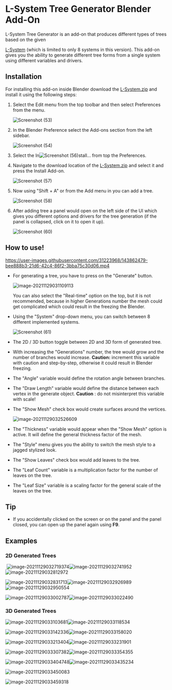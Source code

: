 # L-System Tree Generator Blender Add-On
L-System Tree Generator is an add-on that produces different types of trees based on the given 

[L-System](https://en.wikipedia.org/wiki/L-system) (which is limited to only 8 systems in this version). This add-on gives you the ability to generate different tree forms from a single system using different variables and drivers.



## Installation

For installing this add-on inside Blender download the [L-System.zip](https://github.com/smaooo/L-System/raw/main/L-System.zip) and install it using the following steps:

1. Select the Edit menu from the top toolbar and then select Preferences from the menu.

   ![Screenshot (53)](https://github.com/smaooo/L-System/blob/main/imgs/Screenshot%20(53).png)

2. In the Blender Preference select the Add-ons section from the left sidebar. 

   ![Screenshot (54)](https://github.com/smaooo/L-System/blob/main/imgs/Screenshot%20(54).png)

3. Select the In![Screenshot (56)](https://github.com/smaooo/L-System/blob/main/imgs/Screenshot%20(56).png)stall... from top the Preferences.

4. Navigate to the download location of the [L-System.zip](https://github.com/smaooo/L-System/blob/main/L-System.zip) and select it and press the Install Add-on.

   ![Screenshot (57)](https://github.com/smaooo/L-System/blob/main/imgs/Screenshot%20(57).png)

5. Now using "Shift + A" or from the Add menu in you can add a tree.

   ![Screenshot (58)](https://github.com/smaooo/L-System/blob/main/imgs/Screenshot%20(58).png)

6. After adding tree a panel would open on the left side of the UI which gives you different options and drivers for the tree generation (if the panel is collapsed, click on it to open it up).

   ![Screenshot (60)](https://github.com/smaooo/L-System/blob/main/imgs/Screenshot%20(60).png)



## How to use!



https://user-images.githubusercontent.com/31223968/143862479-bee888b3-21d6-42c4-86f2-3bba75c30d06.mp4



- For generating a tree, you have to press on the "Generate" button.

  ![image-20211129031109113](https://github.com/smaooo/L-System/blob/main/imgs/image-20211129031109113.png)

  You can also select the "Real-time" option on the top, but it is not recommended, because in higher Generations number the mesh could get complicated which could result in the freezing the Blender.

- Using the "System" drop-down menu, you can switch between 8 different implemented systems.

  ![Screenshot (61)](https://github.com/smaooo/L-System/blob/main/imgs/Screenshot%20(61).png)

- The 2D / 3D button toggle between 2D and 3D form of generated tree.

- With increasing the "Generations" number, the tree would grow and the number of branches would increase. **Caution:** increment this variable with caution and step-by-step, otherwise it could result in Blender freezing.

- The "Angle" variable would define the rotation angle between branches.

- The "Draw Length" variable would define the distance between each vertex in the generate object. **Caution** : do not misinterpret this variable with scale!

- The "Show Mesh" check box would create surfaces around the vertices.

  ![image-20211129032526609](https://github.com/smaooo/L-System/blob/main/imgs/image-20211129032526609.png)

- The "Thickness" variable would appear when the "Show Mesh" option is active. It will define the general thickness factor of the mesh.

- The "Style" menu gives you the ability to switch the mesh style to a jagged stylized look.

- The "Show Leaves" check box would add leaves to the tree.

- The "Leaf Count" variable is a multiplication factor for the number of leaves on the tree.

- The "Leaf Size" variable is a scaling factor for the general scale of the leaves on the tree. 



## Tip

- If you accidentally clicked on the screen or on the panel and the panel closed, you can open up the panel again using **F9**.

## Examples

### 	2D Generated Trees

​		![image-20211129032719374](https://github.com/smaooo/L-System/blob/main/imgs/image-20211129032719374.png)![image-20211129032741952](https://github.com/smaooo/L-System/blob/main/imgs/image-20211129032741952.png)![image-20211129032812972](https://github.com/smaooo/L-System/blob/main/imgs/image-20211129032812972.png)

![image-20211129032831713](https://github.com/smaooo/L-System/blob/main/imgs/image-20211129032831713.png)![image-20211129032926989](https://github.com/smaooo/L-System/blob/main/imgs/image-20211129032926989.png)![image-20211129032950554](https://github.com/smaooo/L-System/blob/main/imgs/image-20211129032950554.png)

![image-20211129033002787](https://github.com/smaooo/L-System/blob/main/imgs/image-20211129033002787.png)![image-20211129033022490](https://github.com/smaooo/L-System/blob/main/imgs/image-20211129033022490.png)



### 	3D Generated Trees

![image-20211129033103681](https://github.com/smaooo/L-System/blob/main/imgs/image-20211129033103681.png)![image-20211129033118534](https://github.com/smaooo/L-System/blob/main/imgs/image-20211129033118534.png)

![image-20211129033142336](https://github.com/smaooo/L-System/blob/main/imgs/image-20211129033142336.png)![image-20211129033158020](https://github.com/smaooo/L-System/blob/main/imgs/image-20211129033158020.png)

![image-20211129033213404](https://github.com/smaooo/L-System/blob/main/imgs/image-20211129033213404.png)![image-20211129033231901](https://github.com/smaooo/L-System/blob/main/imgs/image-20211129033241613.png)



![image-20211129033307382](https://github.com/smaooo/L-System/blob/main/imgs/image-20211129033307382.png)![image-20211129033354355](https://github.com/smaooo/L-System/blob/main/imgs/image-20211129033354355.png)

![image-20211129033404748](https://github.com/smaooo/L-System/blob/main/imgs/image-20211129033412756.png)![image-20211129033435234](https://github.com/smaooo/L-System/blob/main/imgs/image-20211129033435234.png)

![image-20211129033450083](https://github.com/smaooo/L-System/blob/main/imgs/image-20211129033450083.png)

![image-20211129033459318](https://github.com/smaooo/L-System/blob/main/imgs/image-20211129033459318.png)
